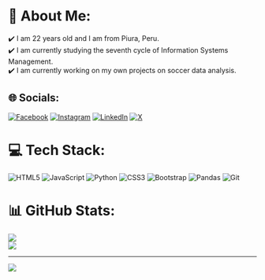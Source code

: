 # 💫 About Me:
✔️ I am 22 years old and I am from Piura, Peru.<br>✔️ I am currently studying the seventh cycle of Information Systems Management.<br>✔️ I am currently working on my own projects on soccer data analysis.


## 🌐 Socials:
[![Facebook](https://img.shields.io/badge/Facebook-%231877F2.svg?logo=Facebook&logoColor=white)](https://facebook.com/nicole.palomino.alvarado) [![Instagram](https://img.shields.io/badge/Instagram-%23E4405F.svg?logo=Instagram&logoColor=white)](https://instagram.com/nicolee.palomino) [![LinkedIn](https://img.shields.io/badge/LinkedIn-%230077B5.svg?logo=linkedin&logoColor=white)](https://linkedin.com/in/nicole-palomino-alvarado) [![X](https://img.shields.io/badge/X-black.svg?logo=X&logoColor=white)](https://x.com/aless_palomino) 

# 💻 Tech Stack:
![HTML5](https://img.shields.io/badge/html5-%23E34F26.svg?style=for-the-badge&logo=html5&logoColor=white) ![JavaScript](https://img.shields.io/badge/javascript-%23323330.svg?style=for-the-badge&logo=javascript&logoColor=%23F7DF1E) ![Python](https://img.shields.io/badge/python-3670A0?style=for-the-badge&logo=python&logoColor=ffdd54) ![CSS3](https://img.shields.io/badge/css3-%231572B6.svg?style=for-the-badge&logo=css3&logoColor=white) ![Bootstrap](https://img.shields.io/badge/bootstrap-%238511FA.svg?style=for-the-badge&logo=bootstrap&logoColor=white) ![Pandas](https://img.shields.io/badge/pandas-%23150458.svg?style=for-the-badge&logo=pandas&logoColor=white) ![Git](https://img.shields.io/badge/git-%23F05033.svg?style=for-the-badge&logo=git&logoColor=white)
# 📊 GitHub Stats:
![](https://github-readme-streak-stats.herokuapp.com/?user=Nicole-Palomino&theme=merko&hide_border=true)<br/>
![](https://github-readme-stats.vercel.app/api/top-langs/?username=Nicole-Palomino&theme=merko&hide_border=true&include_all_commits=true&count_private=false&layout=compact)

---
[![](https://visitcount.itsvg.in/api?id=Nicole-Palomino&icon=0&color=0)](https://visitcount.itsvg.in)

<!-- Proudly created with GPRM ( https://gprm.itsvg.in ) -->

